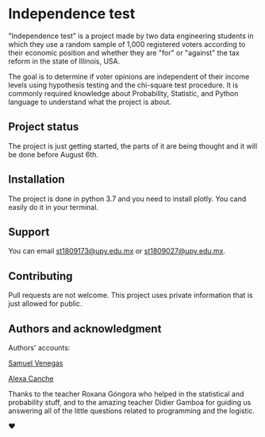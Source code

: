# Independence test

"Independence test" is a project made by two data engineering students in which they use a random sample of 1,000 registered voters according to their economic position and whether they are "for" or "against" the tax reform in the state of Illinois, USA.

The goal is to determine if voter opinions are independent of their income levels using hypothesis testing and the chi-square test procedure. It is commonly required knowledge about Probability, Statistic, and Python language to understand what the project is about.


## Project status
The project is just getting started, the parts of it are being thought and it will be done before August 6th. 

## Installation
The project is done in python 3.7 and you need to install plotly. You cand easily do it in your terminal.

## Support
You can email st1809173@upy.edu.mx or st1809027@upy.edu.mx.

## Contributing
Pull requests are not welcome. This project uses private information that is just allowed for public.

## Authors and acknowledgment
Authors' accounts:

[Samuel Venegas](https://github.com/Sam9Ves3)

[Alexa Canche](https://github.com/alexacanche)

Thanks to the teacher Roxana Góngora who helped in the statistical and probability stuff, and to the amazing teacher Didier Gamboa for guiding us answering all of the little questions related to programming and the logistic.

❤
